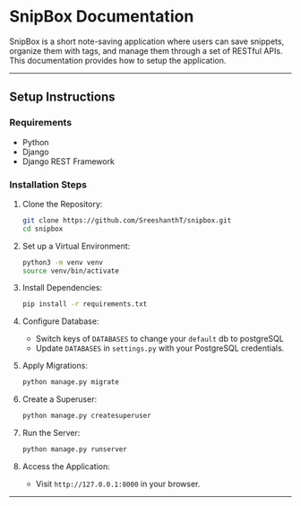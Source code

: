 # SnipBox Documentation

SnipBox is a short note-saving application where users can save snippets, organize them with tags, and manage them through a set of RESTful APIs. This documentation provides how to setup the application.

---

## **Setup Instructions**

### **Requirements**
- Python
- Django
- Django REST Framework

### **Installation Steps**

1. Clone the Repository:
   ```bash
   git clone https://github.com/SreeshanthT/snipbox.git
   cd snipbox
   ```

2. Set up a Virtual Environment:
   ```bash
   python3 -m venv venv
   source venv/bin/activate
   ```

3. Install Dependencies:
   ```bash
   pip install -r requirements.txt
   ```

4. Configure Database:
   - Switch keys of `DATABASES` to change your `default` db to postgreSQL
   - Update `DATABASES` in `settings.py` with your PostgreSQL credentials.

5. Apply Migrations:
   ```bash
   python manage.py migrate
   ```

6. Create a Superuser:
   ```bash
   python manage.py createsuperuser
   ```

7. Run the Server:
   ```bash
   python manage.py runserver
   ```

8. Access the Application:
   - Visit `http://127.0.0.1:8000` in your browser.

---
